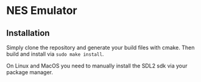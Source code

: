 # NES Emulator

## Installation
Simply clone the repository and generate your build files with cmake. Then build and install via `sudo make install`.

On Linux and MacOS you need to manually install the SDL2 sdk via your package manager.